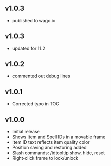 ## v1.0.3

- published to wago.io

## v1.0.3

- updated for 11.2

## v1.0.2

- commented out debug lines


## v1.0.1

- Corrected typo in TOC


## v1.0.0

- Initial release
- Shows Item and Spell IDs in a movable frame
- Item ID text reflects item quality color
- Position saving and restoring added
- Slash commands: /idtooltip show, hide, reset
- Right-click frame to lock/unlock
